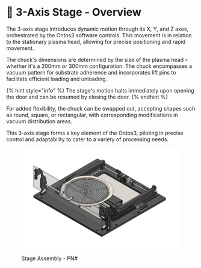 # 🔵 3-Axis Stage - Overview

The 3-axis stage introduces dynamic motion through its X, Y, and Z axes, orchestrated by the Ontos3 software controls. This movement is in relation to the stationary plasma head, allowing for precise positioning and rapid movement.

The chuck's dimensions are determined by the size of the plasma head – whether it's a 200mm or 300mm configuration. The chuck encompasses a vacuum pattern for substrate adherence and incorporates lift pins to facilitate efficient loading and unloading.

{% hint style="info" %}
The stage's motion halts immediately upon opening the door and can be resumed by closing the door.&#x20;
{% endhint %}

For added flexibility, the chuck can be swapped out, accepting shapes such as round, square, or rectangular, with corresponding modifications in vacuum distribution areas.

This 3-axis stage forms a key element of the Ontos3, piloting in precise control and adaptability to cater to a variety of processing needs.

<figure><img src="../../.gitbook/assets/MicrosoftTeams-image.png" alt=""><figcaption><p>Stage Assembly - PN#</p></figcaption></figure>
